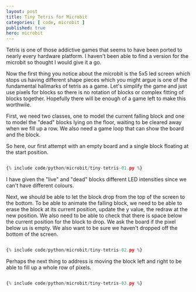 ```yaml
---
layout: post
title: Tiny Tetris for Microbit
categories: [ code, microbit ]
published: true
hero: microbit
---
```


Tetris is one of those addictive games that seems to have been ported to nearly 
every hardware platform. I haven't been able to find a version for the microbit 
so thought I would give it a go. 

Now the first thing you notice about the microbit is the 5x5 led screen which stops 
us having different shape pieces which you might argue is one of the fundamental hallmarks 
of tetris as a game. Let's simplify the game and just use pixels for blocks so there is 
no rotation of blocks or complex fitting of blocks together. Hopefully there will be 
enough of a game left to make this worthwile.

First, we need two classes, one to model the current falling block and one to model the "dead" blocks 
lying on the floor, waiting to be cleared away when we fill up a row. We also need a game loop that can 
show the board and the block. 

So here, our first attempt with an empty board and a single block floating at the start position.  

```python

{% include code/python/microbit/tiny-tetris-01.py %}

```

I have given the "live" and "dead" blocks different LED intensities since we can't have 
different colours. 

Next, we should be able to let the block drop from the top of the screen to the bottom. To be able to 
animate the falling block, we need to be able to erase the block at its current position, update the y 
value, the redraw at the new position. We also need to be able to check that there is space below the 
current position for the block to drop. We ask the board if the pixel below us is empty. We also want to 
be sure we haven't dropped off the bottom of the screen.


```python

{% include code/python/microbit/tiny-tetris-02.py %}

```

Perhaps the next thing to address is moving the block left and right to be able to fill up a whole row 
of pixels. 

```python

{% include code/python/microbit/tiny-tetris-03.py %}

```

